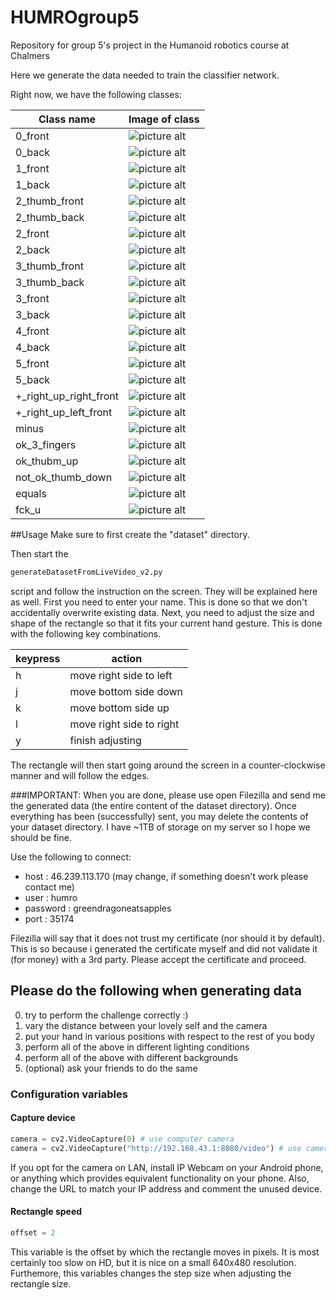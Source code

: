 # HUMROgroup5
Repository for group 5's project in the Humanoid robotics course at Chalmers

Here we generate the data needed to train the classifier network.

Right now, we have the following classes:

Class name              | Image of class
------------------------|---------------
0_front                 | ![picture alt](./examples/0_front.png "Title is optional")
0_back                  | ![picture alt](./examples/0_back.png "Title is optional")
1_front                 | ![picture alt](./examples/1_front.png "Title is optional")
1_back                  | ![picture alt](./examples/1_back.png "Title is optional")
2_thumb_front           | ![picture alt](./examples/2_thumb_front.png "Title is optional")
2_thumb_back            | ![picture alt](./examples/2_thumb_back.png "Title is optional")
2_front                 | ![picture alt](./examples/2_front.png "Title is optional")
2_back                  | ![picture alt](./examples/2_back.png "Title is optional")
3_thumb_front           | ![picture alt](./examples/3_thumb_front.png "Title is optional")
3_thumb_back            | ![picture alt](./examples/3_thumb_back.png "Title is optional")
3_front                 | ![picture alt](./examples/3_front.png "Title is optional")
3_back                  | ![picture alt](./examples/3_back.png "Title is optional")
4_front                 | ![picture alt](./examples/4_front.png "Title is optional")
4_back                  | ![picture alt](./examples/4_back.png "Title is optional")
5_front                 | ![picture alt](./examples/5_front.png "Title is optional")
5_back                  | ![picture alt](./examples/5_back.png "Title is optional")
+\_right_up_right_front | ![picture alt](./examples/+\_right_up_right_front.png "Title is optional")
+\_right_up_left_front  | ![picture alt](./examples/+\_right_up_left_front.png "Title is optional")
minus                   | ![picture alt](./examples/minus.png "Title is optional")
ok_3_fingers            | ![picture alt](./examples/ok_3_fingers.png "Title is optional")
ok_thubm_up             | ![picture alt](./examples/ok_thubm_up.png "Title is optional")
not_ok_thumb_down       | ![picture alt](./examples/not_ok_thumb_down.png "Title is optional")
equals                  | ![picture alt](./examples/equals.png "Title is optional")
fck_u                   | ![picture alt](./examples/fck_u.png "Title is optional")

##Usage
Make sure to first create the "dataset" directory.

Then start the 
```python 
generateDatasetFromLiveVideo_v2.py 
``` 
script and follow the instruction on the screen.
They will be explained here as well.
First you need to enter your name.
This is done so that we don't accidentally overwrite existing data.
Next, you need to adjust the size and shape of the rectangle
so that it fits your current hand gesture.
This is done with the following key combinations.

keypress      | action
------------- | -------------
h             | move right side to left
j             | move bottom side down
k             | move bottom side up
l             | move right side to right 
y             | finish adjusting

The rectangle will then start going around the screen in a counter-clockwise
manner and will follow the edges.

###IMPORTANT:
When you are done, please use open Filezilla and send me the generated data
(the entire content of the dataset directory). Once everything has
been (successfully) sent, you may delete the contents of your dataset directory.
I have ~1TB of storage on my server so I hope we should be fine.

Use the following to connect:
- host : 46.239.113.170 (may change, if something doesn't work please contact me)
- user : humro
- password : greendragoneatsapples
- port : 35174

Filezilla will say that it does not trust my certificate (nor should it by default).
This is so because i generated the certificate myself and did not validate it
(for money) with a 3rd party. Please accept the certificate and proceed.

## Please do the following when generating data
0. try to perform the challenge correctly :)
1. vary the distance between your lovely self and the camera
2. put your hand in various positions with respect to the rest of you body
3. perform all of the above in different lighting conditions
4. perform all of the above with different backgrounds
5. (optional) ask your friends to do the same

### Configuration variables
#### Capture device 
```python 
camera = cv2.VideoCapture(0) # use computer camera
camera = cv2.VideoCapture("http://192.168.43.1:8080/video") # use camera on LAN
``` 

If you opt for the camera on LAN, install IP Webcam on your Android phone,
or anything which provides equivalent functionality on your phone.
Also, change the URL to match your IP address and comment the unused device.

#### Rectangle speed
```python 
offset = 2
``` 
This variable is the offset by which the rectangle moves in pixels.
It is most certainly too slow on HD, but it is nice on a small 640x480 resolution.
Furthemore, this variables changes the step size when adjusting the rectangle size.
